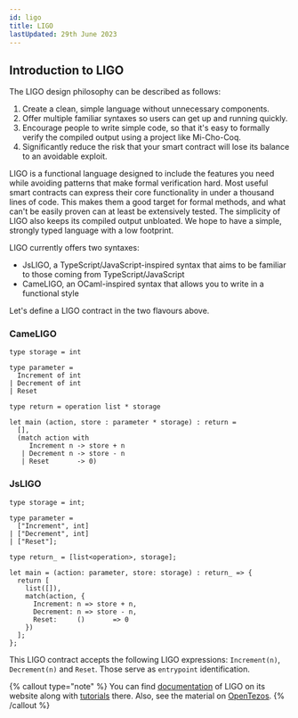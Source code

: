 ```yaml
---
id: ligo
title: LIGO
lastUpdated: 29th June 2023
---
```


## Introduction to LIGO

The LIGO design philosophy can be described as follows:

1. Create a clean, simple language without unnecessary components.
2. Offer multiple familiar syntaxes so users can get up and running quickly.
3. Encourage people to write simple code, so that it's easy to formally verify the compiled output using a project like Mi-Cho-Coq.
4. Significantly reduce the risk that your smart contract will lose its balance to an avoidable exploit.

LIGO is a functional language designed to include the features you need while avoiding patterns that make formal verification hard. Most useful smart contracts can express their core functionality in under a thousand lines of code. This makes them a good target for formal methods, and what can't be easily proven can at least be extensively tested. The simplicity of LIGO also keeps its compiled output unbloated. We hope to have a simple, strongly typed language with a low footprint.

LIGO currently offers two syntaxes:

 - JsLIGO, a TypeScript/JavaScript-inspired syntax that aims to be familiar to those coming from TypeScript/JavaScript
 - CameLIGO, an OCaml-inspired syntax that allows you to write in a functional style

Let's define a LIGO contract in the two flavours above.

### CameLIGO
```
type storage = int

type parameter =
  Increment of int
| Decrement of int
| Reset

type return = operation list * storage

let main (action, store : parameter * storage) : return =
  [],
  (match action with
     Increment n -> store + n
   | Decrement n -> store - n
   | Reset       -> 0)
```

### JsLIGO

```
type storage = int;

type parameter =
  ["Increment", int]
| ["Decrement", int]
| ["Reset"];

type return_ = [list<operation>, storage];

let main = (action: parameter, store: storage) : return_ => {
  return [
    list([]),
    match(action, {
      Increment: n => store + n,
      Decrement: n => store - n,
      Reset:     ()       => 0
    })
  ];
};
```

This LIGO contract accepts the following LIGO expressions: `Increment(n)`, `Decrement(n)` and `Reset`. Those serve as `entrypoint` identification.

{% callout type="note" %}
You can find [documentation](https://ligolang.org/docs/intro/introduction?lang=jsligo) of LIGO on its website along with [tutorials](https://ligolang.org/docs/tutorials/getting-started?lang=jsligo) there. Also, see the material on [OpenTezos](https://opentezos.com/ligo).
{% /callout %}

